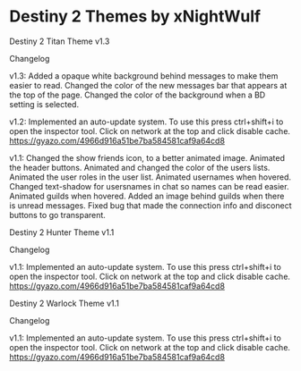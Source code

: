 # Destiny 2 Themes by xNightWulf
Destiny 2 Titan Theme v1.3

Changelog

v1.3: Added a opaque white background behind messages to make them easier to read. Changed the color of the new messages bar that appears at the top of the page. Changed the color of the background when a BD setting is selected.

v1.2: Implemented an auto-update system. To use this press ctrl+shift+i to open the inspector tool. Click on network at the top and click disable cache. https://gyazo.com/4966d916a51be7ba584581caf9a64cd8

v1.1: Changed the show friends icon, to a better animated image. Animated the header buttons. Animated and changed the color of the users lists. Animated the user roles in the user list. Animated usernames when hovered. Changed text-shadow for usersnames in chat so names can be read easier. Animated guilds when hovered. Added an image behind guilds when there is unread messages. Fixed bug that made the connection info and disconect buttons to go transparent.

Destiny 2 Hunter Theme v1.1

Changelog

v1.1: Implemented an auto-update system. To use this press ctrl+shift+i to open the inspector tool. Click on network at the top and click disable cache. https://gyazo.com/4966d916a51be7ba584581caf9a64cd8

Destiny 2 Warlock Theme v1.1

Changelog

v1.1: Implemented an auto-update system. To use this press ctrl+shift+i to open the inspector tool. Click on network at the top and click disable cache. https://gyazo.com/4966d916a51be7ba584581caf9a64cd8

